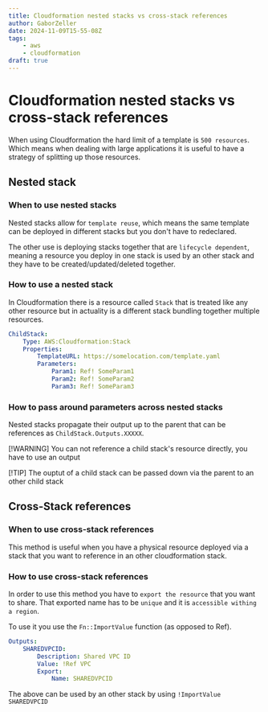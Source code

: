 ```yaml
---
title: Cloudformation nested stacks vs cross-stack references
author: GaborZeller
date: 2024-11-09T15-55-08Z
tags:
	- aws
	- cloudformation
draft: true
---
```


# Cloudformation nested stacks vs cross-stack references

When using Cloudformation the hard limit of a template is `500 resources`. Which means when dealing with large applications it is useful to have a strategy of splitting up those resources.

## Nested stack

### When to use nested stacks

Nested stacks allow for `template reuse`, which means the same template can be deployed in different stacks but you don't have to redeclared.

The other use is deploying stacks together that are `lifecycle dependent`, meaning a resource you deploy in one stack is used by an other stack and they have to be created/updated/deleted together.

### How to use a nested stack

In Cloudformation there is a resource called `Stack` that is treated like any other resource but in actuality is a different stack bundling together multiple resources.

```yaml
ChildStack:
	Type: AWS:Cloudformation:Stack
	Properties:
		TemplateURL: https://somelocation.com/template.yaml
		Parameters:
			Param1: Ref! SomeParam1
			Param2: Ref! SomeParam2
			Param3: Ref! SomeParam3
```

### How to pass around parameters across nested stacks

Nested stacks propagate their output up to the parent that can be references as `ChildStack.Outputs.XXXXX`.

[!WARNING] You can not reference a child stack's resource directly, you have to use an output

[!TIP] The ouptut of a child stack can be passed down via the parent to an other child stack

## Cross-Stack references

### When to use cross-stack references

This method is useful when you have a physical resource deployed via a stack that you want to reference in an other cloudformation stack.

### How to use cross-stack references

In order to use this method you have to `export the resource` that you want to share. That exported name has to be `unique` and it is `accessible withing a region`.

To use it you use the `Fn::ImportValue` function (as opposed to Ref).

```yaml
Outputs:
	SHAREDVPCID:
		Description: Shared VPC ID
		Value: !Ref VPC
		Export:
			Name: SHAREDVPCID
```

The above can be used by an other stack by using `!ImportValue SHAREDVPCID`



